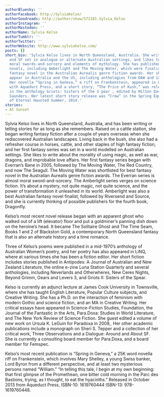 ```yaml
---
authorBluesky: ''
authorFacebook: http://SylviaKelso/
authorGoodreads: http://author/show/572181.Sylvia_Kelso
authorInstagram: ''
authorMastodon: ''
authorName: Sylvia Kelso
authorTumblr: ''
authorTwitter: ''
authorWebsite: http://www.sylviakelso.com/
posts: []
short_bio: 'Sylvia Kelso lives in North Queensland, Australia. She writes fantasy
  and SF set in analogue or alternate Australian settings, and likes to tinker with
  moral swords-and-sorcery and elements of mythology. She has published 8 fantasy
  novels, including Amberlight and The Moving Water, which were finalists for best
  fantasy novel in the Australian Aurealis genre fiction awards. Her short stories
  appear in Australia and the US, including anthologies from DAW and 12th Planet Press.
  Her novella “Spring in Geneva,” a riff on Frankenstein, appeared in October 2013
  with Aqueduct Press, and a short story, “The Price of Kush,” was released in December
  in the anthology Griots: Sisters of the S pear , edited by Milton Davis and Charles
  Saunders. Her latest short story release was “Crow” in the Spring Equinox Issue
  of Eternal Haunted Summer, 2014.'
stories:
- At Sunset
---
```


Sylvia Kelso lives in North Queensland, Australia, and has been writing or telling stories for as long as she remembers. Raised on a cattle station, she began writing fantasy fiction after a couple of years overseas when she rediscovered Australian landscapes. Living back in the bush, she also had a refresher course in horses, cattle, and other staples of high fantasy fiction, and her first fantasy series was set in a world modelled on Australian settings. She likes to write about the morality of using magic, as well as war, dragons, and improbable love affairs. Her first fantasy series began with Everran’s Bane in 2005, followed by The Moving Water, The Red Country, and now The Seagull. The Moving Water was shortlisted for best fantasy novel in the Australian Aurealis genre fiction awards.
The Everran series is almost moral sword-and-sorcery. The Amberlight series verges on science fiction. It’s about a mystery, not quite magic, not quite science, and the power of transformation it unleashed in its world. Amberlight was also a best Australian fantasy novel finalist, followed by Riversend and Source, and she is currently thinking of possible publishers for the fourth book, Dragonfly.

Kelso’s most recent novel release began with an apparent ghost who walked out of a lift (elevator) floor and put a goldminer’s panning dish down on the heroine’s head. It became The Solitaire Ghost and The Time Seam, Books 1 and 2 of Blackston Gold, a contemporary North Queensland fantasy that is also an alternate history and a time romance.

Three of Kelso’s poems were published in a mid-1970’s anthology of Australian Women’s poetry, and her poetry has also appeared in LiNQ, where at various times she has been a fiction editor. Her short fiction includes stories published in Antipodes: A Journal of Australian and New Zealand Literature, the online e-zine Luna Station Quarterly and several anthologies, including Neverlands and Otherwheres, New Ceres Nights, Beyond Grimm, Gears and Levers 3, and Griots II: Sisters of the Spear.

Kelso is currently an adjunct lecture at James Cook University in Townsville, where she has taught English Literature, Popular Culture subjects, and Creative Writing. She has a Ph.D. on the interaction of feminism with modern Gothic and science fiction, and an MA in Creative Writing. Her critical essays have appeared in Science-Fiction Studies, Foundation, the Journal of the Fantastic in the Arts, Para.Doxa: Studies in World Literature, and The New York Review of Science Fiction. She guest edited a volume of new work on Ursula K. LeGuin for Paradoxa in 2008,. Her other academic publications include a monograph on Sheri S. Tepper and a collection of her critical work, Three Observations and a Dialogue: Around and About SF. She is currently a consulting board member for Para.Doxa, and a board member for Femspec.

Kelso’s most recent publication is “Spring in Geneva,” a 25K word novella riff on Frankenstein, which involves Mary Shelley, a young Swiss banker, Lord Byron from a different perspective, and at least two mysterious persons named “William.”
“In telling this tale, I begin at my own beginning: that first glimpse of the Promethean, one bitter cold morning in the Parc des Bastions, trying, as I thought, to eat the hyacinths.”
Released in October 2013 from Aqueduct Press, ISBN-10: 1619760444 ISBN-13: 978-1619760448.